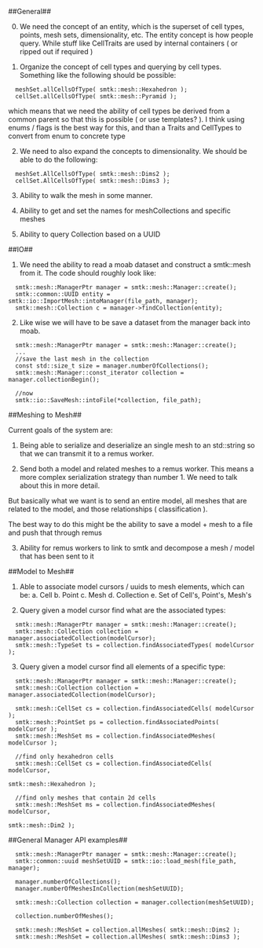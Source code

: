 
##General##

0. We need the concept of an entity, which is the superset of
   cell types, points, mesh sets, dimensionality, etc. The entity concept
   is how people query. While stuff like CellTraits are used by internal
   containers ( or ripped out if required )

1. Organize the concept of cell types and querying by cell types. Something
  like the following should be possible:
```
  meshSet.allCellsOfType( smtk::mesh::Hexahedron );
  cellSet.allCellsOfType( smtk::mesh::Pyramid );
```
which means that we need the ability of cell types be derived from a common
parent so that this is possible ( or use templates? ). I think using enums /
flags is the best way for this, and than a Traits and CellTypes to convert
from enum to concrete type

2. We need to also expand the concepts to dimensionality. We should
be able to do the following:
```
  meshSet.AllCellsOfType( smtk::mesh::Dims2 );
  cellSet.AllCellsOfType( smtk::mesh::Dims3 );
```

3. Ability to walk the mesh in some manner.


4. Ability to get and set the names for meshCollections and specific meshes

5. Ability to query Collection based on a UUID


##IO##

1. We need the ability to read a moab dataset and construct a smtk::mesh
from it. The code should roughly look like:

```
  smtk::mesh::ManagerPtr manager = smtk::mesh::Manager::create();
  smtk::common::UUID entity = smtk::io::ImportMesh::intoManager(file_path, manager);
  smtk::mesh::Collection c = manager->findCollection(entity);

```

2. Like wise we will have to be save a dataset from the manager back
into moab.

```
  smtk::mesh::ManagerPtr manager = smtk::mesh::Manager::create();
  ...
  //save the last mesh in the collection
  const std::size_t size = manager.numberOfCollections();
  smtk::mesh::Manager::const_iterator collection = manager.collectionBegin();

  //now
  smtk::io::SaveMesh::intoFile(*collection, file_path);

```


##Meshing to Mesh##

Current goals of the system are:

1. Being able to serialize and deserialize an single mesh to an std::string
  so that we can transmit it to a remus worker.

2. Send both a model and related meshes to a remus worker. This means
  a more complex serialization strategy than number 1. We need to talk about
  this in more detail.

  But basically what we want is to send an entire model, all meshes that
  are related to the model, and those relationships ( classification ).

  The best way to do this might be the ability to save a model + mesh to a
  file and push that through remus

3. Ability for remus workers to link to smtk and decompose a mesh / model
   that has been sent to it

##Model to Mesh##

1. Able to associate model cursors / uuids to mesh elements, which can be:
  a. Cell
  b. Point
  c. Mesh
  d. Collection
  e. Set of Cell's, Point's, Mesh's


2. Query given a model cursor find what are the associated types:

```
  smtk::mesh::ManagerPtr manager = smtk::mesh::Manager::create();
  smtk::mesh::Collection collection = manager.associatedCollection(modelCursor);
  smtk::mesh::TypeSet ts = collection.findAssociatedTypes( modelCursor );
```

3. Query given a model cursor find all elements of a specific type:

```
  smtk::mesh::ManagerPtr manager = smtk::mesh::Manager::create();
  smtk::mesh::Collection collection = manager.associatedCollection(modelCursor);

  smtk::mesh::CellSet cs = collection.findAssociatedCells( modelCursor );
  smtk::mesh::PointSet ps = collection.findAssociatedPoints( modelCursor );
  smtk::mesh::MeshSet ms = collection.findAssociatedMeshes( modelCursor );

  //find only hexahedron cells
  smtk::mesh::CellSet cs = collection.findAssociatedCells( modelCursor,
                                                           smtk::mesh::Hexahedron );

  //find only meshes that contain 2d cells
  smtk::mesh::MeshSet ms = collection.findAssociatedMeshes( modelCursor,
                                                            smtk::mesh::Dim2 );
```

##General Manager API examples##

```
  smtk::mesh::ManagerPtr manager = smtk::mesh::Manager::create();
  smtk::common::uuid meshSetUUID = smtk::io::load_mesh(file_path, manager);

  manager.numberOfCollections();
  manager.numberOfMeshesInCollection(meshSetUUID);

  smtk::mesh::Collection collection = manager.collection(meshSetUUID);

  collection.numberOfMeshes();

  smtk::mesh::MeshSet = collection.allMeshes( smtk::mesh::Dims2 );
  smtk::mesh::MeshSet = collection.allMeshes( smtk::mesh::Dims3 );
```
